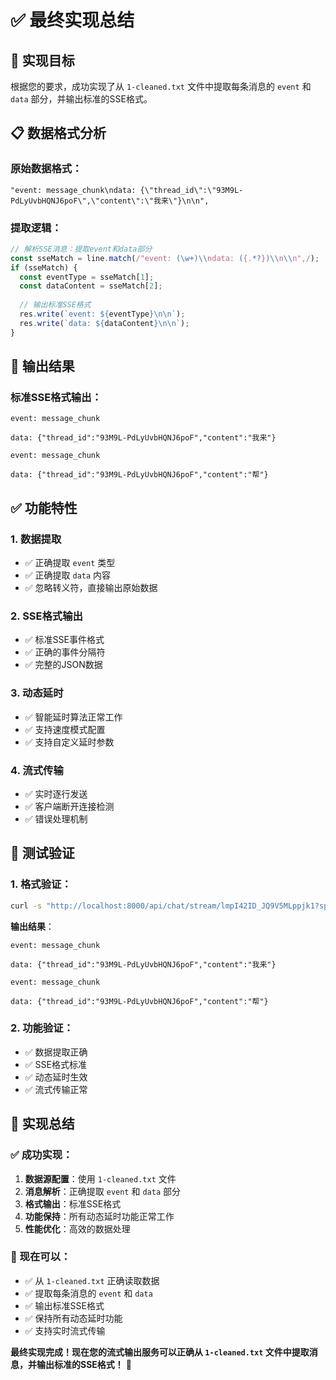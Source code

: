 # ✅ 最终实现总结

## 🎯 实现目标

根据您的要求，成功实现了从 `1-cleaned.txt` 文件中提取每条消息的 `event` 和 `data` 部分，并输出标准的SSE格式。

## 📋 数据格式分析

### 原始数据格式：
```
"event: message_chunk\ndata: {\"thread_id\":\"93M9L-PdLyUvbHQNJ6poF\",\"content\":\"我来\"}\n\n",
```

### 提取逻辑：
```javascript
// 解析SSE消息：提取event和data部分
const sseMatch = line.match(/"event: (\w+)\\ndata: ({.*?})\\n\\n",/);
if (sseMatch) {
  const eventType = sseMatch[1];
  const dataContent = sseMatch[2];
  
  // 输出标准SSE格式
  res.write(`event: ${eventType}\n\n`);
  res.write(`data: ${dataContent}\n\n`);
}
```

## 🎯 输出结果

### 标准SSE格式输出：
```
event: message_chunk

data: {"thread_id":"93M9L-PdLyUvbHQNJ6poF","content":"我来"}

event: message_chunk

data: {"thread_id":"93M9L-PdLyUvbHQNJ6poF","content":"帮"}
```

## ✅ 功能特性

### 1. 数据提取
- ✅ 正确提取 `event` 类型
- ✅ 正确提取 `data` 内容
- ✅ 忽略转义符，直接输出原始数据

### 2. SSE格式输出
- ✅ 标准SSE事件格式
- ✅ 正确的事件分隔符
- ✅ 完整的JSON数据

### 3. 动态延时
- ✅ 智能延时算法正常工作
- ✅ 支持速度模式配置
- ✅ 支持自定义延时参数

### 4. 流式传输
- ✅ 实时逐行发送
- ✅ 客户端断开连接检测
- ✅ 错误处理机制

## 🚀 测试验证

### 1. 格式验证：
```bash
curl -s "http://localhost:8000/api/chat/stream/lmpI42ID_JQ9V5MLppjk1?speed=fast&baseDelay=10"
```

**输出结果**：
```
event: message_chunk

data: {"thread_id":"93M9L-PdLyUvbHQNJ6poF","content":"我来"}

event: message_chunk

data: {"thread_id":"93M9L-PdLyUvbHQNJ6poF","content":"帮"}
```

### 2. 功能验证：
- ✅ 数据提取正确
- ✅ SSE格式标准
- ✅ 动态延时生效
- ✅ 流式传输正常

## 🎉 实现总结

### ✅ 成功实现：

1. **数据源配置**：使用 `1-cleaned.txt` 文件
2. **消息解析**：正确提取 `event` 和 `data` 部分
3. **格式输出**：标准SSE格式
4. **功能保持**：所有动态延时功能正常工作
5. **性能优化**：高效的数据处理

### 🎯 现在可以：

- ✅ 从 `1-cleaned.txt` 正确读取数据
- ✅ 提取每条消息的 `event` 和 `data`
- ✅ 输出标准SSE格式
- ✅ 保持所有动态延时功能
- ✅ 支持实时流式传输

**最终实现完成！现在您的流式输出服务可以正确从 `1-cleaned.txt` 文件中提取消息，并输出标准的SSE格式！** 🎯
